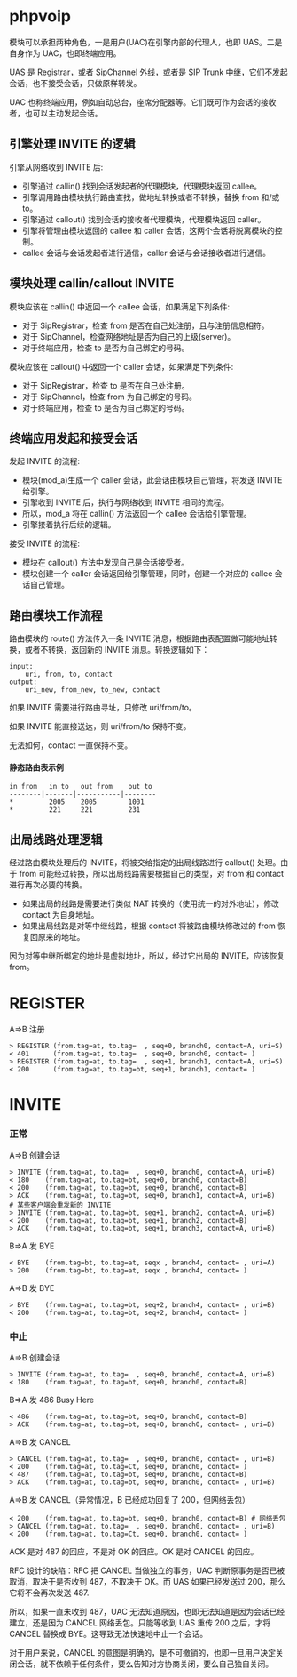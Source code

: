 # phpvoip

模块可以承担两种角色，一是用户(UAC)在引擎内部的代理人，也即 UAS。二是自身作为 UAC，也即终端应用。

UAS 是 Registrar，或者 SipChannel 外线，或者是 SIP Trunk 中继，它们不发起会话，也不接受会话，只做原样转发。

UAC 也称终端应用，例如自动总台，座席分配器等。它们既可作为会话的接收者，也可以主动发起会话。


## 引擎处理 INVITE 的逻辑

引擎从网络收到 INVITE 后:

* 引擎通过 callin() 找到会话发起者的代理模块，代理模块返回 callee。
* 引擎调用路由模块执行路由查找，做地址转换或者不转换，替换 from 和/或 to。
* 引擎通过 callout() 找到会话的接收者代理模块，代理模块返回 caller。
* 引擎将管理由模块返回的 callee 和 caller 会话，这两个会话将脱离模块的控制。
* callee 会话与会话发起者进行通信，caller 会话与会话接收者进行通信。


## 模块处理 callin/callout INVITE

模块应该在 callin() 中返回一个 callee 会话，如果满足下列条件:

* 对于 SipRegistrar，检查 from 是否在自己处注册，且与注册信息相符。
* 对于 SipChannel，检查网络地址是否为自己的上级(server)。
* 对于终端应用，检查 to 是否为自己绑定的号码。

模块应该在 callout() 中返回一个 caller 会话，如果满足下列条件:

* 对于 SipRegistrar，检查 to 是否在自己处注册。
* 对于 SipChannel，检查 from 为自己绑定的号码。
* 对于终端应用，检查 to 是否为自己绑定的号码。


## 终端应用发起和接受会话

发起 INVITE 的流程:

* 模块(mod_a)生成一个 caller 会话，此会话由模块自己管理，将发送 INVITE 给引擎。
* 引擎收到 INVITE 后，执行与网络收到 INVITE 相同的流程。
* 所以，mod_a 将在 callin() 方法返回一个 callee 会话给引擎管理。
* 引擎接着执行后续的逻辑。

接受 INVITE 的流程:

* 模块在 callout() 方法中发现自己是会话接受者。
* 模块创建一个 caller 会话返回给引擎管理，同时，创建一个对应的 callee 会话自己管理。


## 路由模块工作流程

路由模块的 route() 方法传入一条 INVITE 消息，根据路由表配置做可能地址转换，或者不转换，返回新的 INVITE 消息。转换逻辑如下：

```
input:
	uri, from, to, contact
output:
	uri_new, from_new, to_new, contact
```

如果 INVITE 需要进行路由寻址，只修改 uri/from/to。

如果 INVITE 能直接送达，则 uri/from/to 保持不变。

无法如何，contact 一直保持不变。

#### 静态路由表示例

```
in_from   in_to   out_from    out_to
--------|-------|-----------|--------
*         2005    2005        1001
*         221     221         231
```

## 出局线路处理逻辑

经过路由模块处理后的 INVITE，将被交给指定的出局线路进行 callout() 处理。由于 from 可能经过转换，所以出局线路需要根据自己的类型，对 from 和 contact 进行再次必要的转换。

* 如果出局的线路是需要进行类似 NAT 转换的（使用统一的对外地址），修改 contact 为自身地址。
* 如果出局线路是对等中继线路，根据 contact 将被路由模块修改过的 from 恢复回原来的地址。

因为对等中继所绑定的地址是虚拟地址，所以，经过它出局的 INVITE，应该恢复 from。



# REGISTER

A=>B 注册

	> REGISTER (from.tag=at, to.tag=  , seq+0, branch0, contact=A, uri=S)
	< 401      (from.tag=at, to.tag=  , seq+0, branch0, contact= )
	> REGISTER (from.tag=at, to.tag=  , seq+1, branch1, contact=A, uri=S)
	< 200      (from.tag=at, to.tag=bt, seq+1, branch1, contact= )


# INVITE

### 正常

A=>B 创建会话

	> INVITE (from.tag=at, to.tag=  , seq+0, branch0, contact=A, uri=B)
	< 180    (from.tag=at, to.tag=bt, seq+0, branch0, contact=B)
	< 200    (from.tag=at, to.tag=bt, seq+0, branch0, contact=B)
	> ACK    (from.tag=at, to.tag=bt, seq+0, branch1, contact=A, uri=B)
	# 某些客户端会重发新的 INVITE
	> INVITE (from.tag=at, to.tag=bt, seq+1, branch2, contact=A, uri=B)
	< 200    (from.tag=at, to.tag=bt, seq+1, branch2, contact=B)
	> ACK    (from.tag=at, to.tag=bt, seq+1, branch3, contact=A, uri=B)

B=>A 发 BYE

	< BYE    (from.tag=bt, to.tag=at, seqx , branch4, contact= , uri=A)
	> 200    (from.tag=bt, to.tag=at, seqx , branch4, contact= )

A=>B 发 BYE

	> BYE    (from.tag=at, to.tag=bt, seq+2, branch4, contact= , uri=B)
	< 200    (from.tag=at, to.tag=bt, seq+2, branch4, contact= )

### 中止

A=>B 创建会话

	> INVITE (from.tag=at, to.tag=  , seq+0, branch0, contact=A, uri=B)
	< 180    (from.tag=at, to.tag=bt, seq+0, branch0, contact=B)

B=>A 发 486 Busy Here

	< 486    (from.tag=at, to.tag=bt, seq+0, branch0, contact=B)
	> ACK    (from.tag=at, to.tag=bt, seq+0, branch0, contact= , uri=B)

A=>B 发 CANCEL

	> CANCEL (from.tag=at, to.tag=  , seq+0, branch0, contact= , uri=B)
	< 200    (from.tag=at, to.tag=Ct, seq+0, branch0, contact= )
	< 487    (from.tag=at, to.tag=bt, seq+0, branch0, contact=B)
	> ACK    (from.tag=at, to.tag=bt, seq+0, branch0, contact= , uri=B)

A=>B 发 CANCEL（异常情况，B 已经成功回复了 200，但网络丢包）

	< 200    (from.tag=at, to.tag=bt, seq+0, branch0, contact=B) # 网络丢包
	> CANCEL (from.tag=at, to.tag=  , seq+0, branch0, contact= , uri=B)
	< 200    (from.tag=at, to.tag=Ct, seq+0, branch0, contact= )

ACK 是对 487 的回应，不是对 OK 的回应。OK 是对 CANCEL 的回应。

RFC 设计的缺陷：RFC 把 CANCEL 当做独立的事务，UAC 判断原事务是否已被取消，取决于是否收到 487，不取决于 OK。而 UAS 如果已经发送过 200，那么它将不会再次发送 487.

所以，如果一直未收到 487，UAC 无法知道原因，也即无法知道是因为会话已经建立，还是因为 CANCEL 网络丢包。只能等收到 UAS 重传 200 之后，才将 CANCEL 替换成 BYE。这导致无法快速地中止一个会话。

对于用户来说，CANCEL 的意图是明确的，是不可撤销的，也即一旦用户决定关闭会话，就不依赖于任何条件，要么告知对方协商关闭，要么自己独自关闭。



